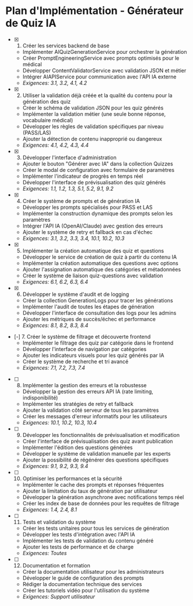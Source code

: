 # Plan d'Implémentation - Générateur de Quiz IA

- [x] 1. Créer les services backend de base
  - Implémenter AIQuizGenerationService pour orchestrer la génération
  - Créer PromptEngineeringService avec prompts optimisés pour le médical
  - Développer ContentValidatorService avec validation JSON et métier
  - Intégrer AIAPIService pour communication avec l'API IA externe
  - _Exigences: 3.1, 3.2, 4.1, 4.2_

- [x] 2. Utiliser la validation déjà créée et la qualité du contenu pour la génération des quiz
  - Créer le schéma de validation JSON pour les quiz générés
  - Implémenter la validation métier (une seule bonne réponse, vocabulaire médical)
  - Développer les règles de validation spécifiques par niveau (PASS/LAS)
  - Ajouter la détection de contenu inapproprié ou dangereux
  - _Exigences: 4.1, 4.2, 4.3, 4.4_

- [x] 3. Développer l'interface d'administration
  - Ajouter le bouton "Générer avec IA" dans la collection Quizzes
  - Créer le modal de configuration avec formulaire de paramètres
  - Implémenter l'indicateur de progrès en temps réel
  - Développer l'interface de prévisualisation des quiz générés
  - _Exigences: 1.1, 1.2, 1.3, 5.1, 5.2, 9.1, 9.2_

- [x] 4. Créer le système de prompts et de génération IA
  - Développer les prompts spécialisés pour PASS et LAS
  - Implémenter la construction dynamique des prompts selon les paramètres
  - Intégrer l'API IA (OpenAI/Claude) avec gestion des erreurs
  - Ajouter le système de retry et fallback en cas d'échec
  - _Exigences: 3.1, 3.2, 3.3, 3.4, 10.1, 10.2, 10.3_

- [x] 5. Implémenter la création automatique des quiz et questions
  - Développer le service de création de quiz à partir du contenu IA
  - Implémenter la création automatique des questions avec options
  - Ajouter l'assignation automatique des catégories et métadonnées
  - Créer le système de liaison quiz-questions avec validation
  - _Exigences: 6.1, 6.2, 6.3, 6.4_

- [x] 6. Développer le système d'audit et de logging
  - Créer la collection GenerationLogs pour tracer les générations
  - Implémenter l'audit de toutes les étapes de génération
  - Développer l'interface de consultation des logs pour les admins
  - Ajouter les métriques de succès/échec et performance
  - _Exigences: 8.1, 8.2, 8.3, 8.4_

- [-] 7. Créer le système de filtrage et découverte frontend
  - Implémenter le filtrage des quiz par catégorie dans le frontend
  - Développer l'interface de navigation par catégories
  - Ajouter les indicateurs visuels pour les quiz générés par IA
  - Créer le système de recherche et tri avancé
  - _Exigences: 7.1, 7.2, 7.3, 7.4_

- [ ] 8. Implémenter la gestion des erreurs et la robustesse
  - Développer la gestion des erreurs API IA (rate limiting, indisponibilité)
  - Implémenter les stratégies de retry et fallback
  - Ajouter la validation côté serveur de tous les paramètres
  - Créer les messages d'erreur informatifs pour les utilisateurs
  - _Exigences: 10.1, 10.2, 10.3, 10.4_

- [ ] 9. Développer les fonctionnalités de prévisualisation et modification
  - Créer l'interface de prévisualisation des quiz avant publication
  - Implémenter l'édition des questions générées
  - Développer le système de validation manuelle par les experts
  - Ajouter la possibilité de régénérer des questions spécifiques
  - _Exigences: 9.1, 9.2, 9.3, 9.4_

- [ ] 10. Optimiser les performances et la sécurité
  - Implémenter le cache des prompts et réponses fréquentes
  - Ajouter la limitation du taux de génération par utilisateur
  - Développer la génération asynchrone avec notifications temps réel
  - Créer les index de base de données pour les requêtes de filtrage
  - _Exigences: 1.4, 2.4, 8.1_

- [ ] 11. Tests et validation du système
  - Créer les tests unitaires pour tous les services de génération
  - Développer les tests d'intégration avec l'API IA
  - Implémenter les tests de validation du contenu généré
  - Ajouter les tests de performance et de charge
  - _Exigences: Toutes_

- [ ] 12. Documentation et formation
  - Créer la documentation utilisateur pour les administrateurs
  - Développer le guide de configuration des prompts
  - Rédiger la documentation technique des services
  - Créer les tutoriels vidéo pour l'utilisation du système
  - _Exigences: Support utilisateur_